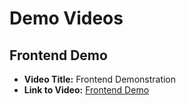 # Demo Videos

## Frontend Demo

- **Video Title:** Frontend Demonstration
- **Link to Video:** [Frontend Demo](https://drive.google.com/file/d/131OxbGJV0Klp29jzguGBzU7Kl1sYUBU_/view?usp=drive_link)